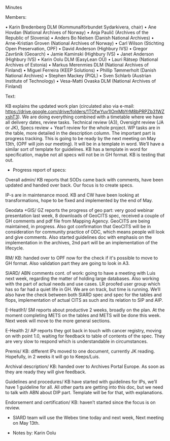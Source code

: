 Minutes

Members:

•	Karin Bredenberg DLM (Kommunalförbundet Sydarkivera, chair)
•	Ane Hovdan (National Archives of Norway)
•	Anja Paulič (Archives of the Republic of Slovenia) 
•	Anders Bo Nielsen (Danish National Archives)
•	Arne-Kristian Groven (National Archives of Norway) 
•	Carl Wilson (Stichting Open Preservation, OPF)
•	David Anderson (Highbury IVS)
•	Gregor Završnik (Geoarch)
•	Jamie Kaminski (Highbury IVS)
•	Janet Anderson (Highbury IVS) 
•	Karin Oolu DLM (EasyLean OÜ)
•	Lauri Rätsep (National Archives of Estonia) 
•	Markus Merenmies DLM (National Archives of Finland)
•	Miguel Ferreira (KEEP Solutions)
•	Phillip Tømmerholt (Danish National Archives)
•	Stephen Mackey (PIQL)
•	Sven Schlarb (Austrian Institute of Technology)
•	Vesa-Matti Ovaska DLM (National Archives of Finland)

Text:

KB explains the updated work plan (circulated also via e-mail:  https://drive.google.com/drive/folders/1TOfwYuv1lOmMbYrM8bPRPZb31WZxshT3). 
We are doing everything combined with a timetable where we have all delivery dates, review tasks. Technical review (A3), Oversight review (JA or JK), Specs review + Year1 review for the whole project. WP tasks are in the table, more detailed in the description column. The important part is progress tracking. This is going to be ready by the next meeting on May 13th,  (OPF will join our meeting). It will be in a template in word. We’ll have a similar sort of template for guidelines.  KB has a template in word for specification, maybe not all specs will not be in GH format. KB is testing that out. 

- Progress report of specs:

Overall admin/ KB reports that SODs came back with comments, have been updated and handed over back. Our focus is to create specs. 

IP-s are in maintenance mood. KB and CW have been looking at transformations, hope to be fixed and implemented by the end of May.  

Geodata +GIS/ GZ reports the progress of geo part: very good webinar presentation last week, 8 downloads of GeoCITS spec, received a couple of GH comments and pdf file from Mapping Agency. GeoCITS are being maintained, in progress. Also got confirmation that GeoCITS will be in consideration for community practice of ODC, which means people will look and give comments. Also started guidelines doc with emphasis on the implementation in the archives, 2nd part will be an implementation of the lifecycle. 

RM/ KB: handed over to OPF now for the check if it's possible to move to GH format. Also validation part they are going to look in A3.  

SIARD/ ABN comments cont. of work: going to have a meeting with Luis next week, regarding the matter of holding large databases. Also working with the part of actual needs and use cases. LR proofed user group which has so far had a quiet life in GH. We are on track, but time is running. We’ll also have the check between both SIARD spec and spec for the tables and flops, implementation of actual CITS as such and its relation to SIP and AIP. 

E-Heatlh1/ SM reports about productive 2 weeks, broadly on the plan.  At the moment completing METS on the tables and METS will be done this week.  Next week will move to the more general sections.  

E-Health 2/ AP reports they got back in touch with cancer registry, moving on with point 1.0, waiting for feedback to table of contents of the spec. They are very slow to respond which is understandable in circumstances.  

Premis/ KB: different IPs moved to one document, currently JK reading. Hopefully, in 2 weeks it will go to Keeps/Luis.    

Archival description/ KB: handed over to Archives Portal Europe. As soon as they are ready they will give feedback. 

Guidelines and procedures/ KB have started with guidelines for IPs, we’ll have 1 guideline for all. All other parts are getting into this doc, but we need to talk with ABN about DIP part. Template will be for that, with explanations. 

Endorsement and certification/ KB: haven’t started since the focus is on review.  

- SIARD team will use the Webex time today and next week, Next meeting on May 13th.

- Notes by: Karin Oolu
